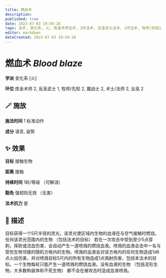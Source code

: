 ```yaml
---
title: 燃血术
description: 
published: true
date: 2023-07-03 19:59:28
tags: 法术, 变化系, 火, 炼金术师法术, 2环法术, 反圣武士法术, 1环法术, 牧师/先知法术, 魔战士法术, 术士/法师法术, 女巫法术
editor: markdown
dateCreated: 2023-07-03 19:59:28
---
```


# **燃血术** *Blood blaze*

**学派** 变化系 \[火\] 

**环位** 炼金术师 2, 反圣武士 1, 牧师/先知 2, 魔战士 2, 术士/法师 2, 女巫 2

## 🪄 施放

**施法时间** 1 标准动作

**成分** 语言, 姿势

## ✨ 效果 

**目标** 接触生物 

**距离** 接触  

**持续时间** 1轮/等级 （可解消） 

**豁免** 强韧则无效 （无害）

**法术抗力** 是

## 📖 描述

目标获得一个5尺半径的灵光，该灵光使区域内生物的血液在与空气接触时燃烧。任何该灵光范围内的生物 （包括法术的目标） 若在一次攻击中受到至少5点穿刺，挥砍或流血伤害，会自动产生一道喷溅的燃烧血液。喷溅的血液会击中一名与受伤生物邻接的随机方格内的生物。喷溅的血液会对该方格内的任何生物造成1d6点火焰伤害，并对喷溅目标5尺内的所有生物造成1点溅射伤害，包括本法术的目标。一个生物每轮只能产生一道喷溅的燃烧血液。没有血液的生物 （包括泥形生物，大多数构装体和不死生物） 都不会在被攻击时造成血液喷溅。
    